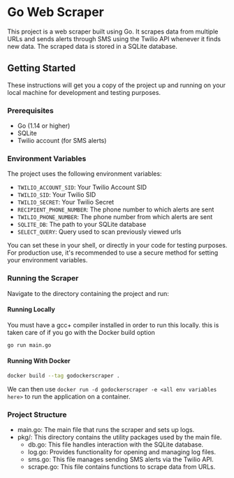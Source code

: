 # Go Web Scraper

This project is a web scraper built using Go. It scrapes data from multiple URLs and sends alerts through SMS using the Twilio API whenever it finds new data. The scraped data is stored in a SQLite database.

## Getting Started

These instructions will get you a copy of the project up and running on your local machine for development and testing purposes.

### Prerequisites

- Go (1.14 or higher)
- SQLite
- Twilio account (for SMS alerts)

### Environment Variables

The project uses the following environment variables:

- `TWILIO_ACCOUNT_SID`: Your Twilio Account SID
- `TWILIO_SID`: Your Twilio SID
- `TWILIO_SECRET`: Your Twilio Secret
- `RECIPIENT_PHONE_NUMBER`: The phone number to which alerts are sent
- `TWILIO_PHONE_NUMBER`: The phone number from which alerts are sent
- `SQLITE_DB`: The path to your SQLite database
- `SELECT_QUERY`: Query used to scan previously viewed urls


You can set these in your shell, or directly in your code for testing purposes. For production use, it's recommended to use a secure method for setting your environment variables.

### Running the Scraper

Navigate to the directory containing the project and run:

#### Running Locally

You must have a gcc+ compiler installed in order to run this locally. this is taken care of if you go with the Docker build option
```bash
go run main.go
```

#### Running With Docker
```bash
docker build --tag godockerscraper .
```

We can then use `docker run -d godockerscraper -e <all env variables here>` to run the application on a container.

### Project Structure

- main.go: The main file that runs the scraper and sets up logs.
- pkg/: This directory contains the utility packages used by the main file.
    - db.go: This file handles interaction with the SQLite database.
    - log.go: Provides functionality for opening and managing log files.
    - sms.go: This file manages sending SMS alerts via the Twilio API.
    - scrape.go: This file contains functions to scrape data from URLs.


